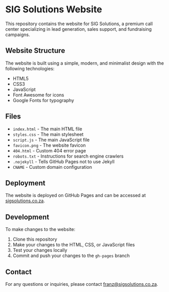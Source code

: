 # SIG Solutions Website

This repository contains the website for SIG Solutions, a premium call center specializing in lead generation, sales support, and fundraising campaigns.

## Website Structure

The website is built using a simple, modern, and minimalist design with the following technologies:

- HTML5
- CSS3
- JavaScript
- Font Awesome for icons
- Google Fonts for typography

## Files

- `index.html` - The main HTML file
- `styles.css` - The main stylesheet
- `script.js` - The main JavaScript file
- `favicon.png` - The website favicon
- `404.html` - Custom 404 error page
- `robots.txt` - Instructions for search engine crawlers
- `.nojekyll` - Tells GitHub Pages not to use Jekyll
- `CNAME` - Custom domain configuration

## Deployment

The website is deployed on GitHub Pages and can be accessed at [sigsolutions.co.za](https://sigsolutions.co.za).

## Development

To make changes to the website:

1. Clone this repository
2. Make your changes to the HTML, CSS, or JavaScript files
3. Test your changes locally
4. Commit and push your changes to the `gh-pages` branch

## Contact

For any questions or inquiries, please contact [franz@sigsolutions.co.za](mailto:franz@sigsolutions.co.za).
